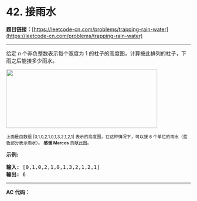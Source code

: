 # 42. 接雨水

**题目链接：**[https://leetcode-cn.com/problems/trapping-rain-water](https://leetcode-cn.com/problems/trapping-rain-water)

---

<div class="content__1Y2H">
 <div class="notranslate">
  <p>给定&nbsp;<em>n</em> 个非负整数表示每个宽度为 1 的柱子的高度图，计算按此排列的柱子，下雨之后能接多少雨水。</p> 
  <p><img style="height: 161px; width: 412px;" src="/aliyun-lc-upload/uploads/2018/10/22/rainwatertrap.png"></p> 
  <p><small>上面是由数组 [0,1,0,2,1,0,1,3,2,1,2,1] 表示的高度图，在这种情况下，可以接 6 个单位的雨水（蓝色部分表示雨水）。&nbsp;<strong>感谢 Marcos</strong> 贡献此图。</small></p> 
  <p><strong>示例:</strong></p> 
  <pre class="language-text"><strong>输入:</strong> [0,1,0,2,1,0,1,3,2,1,2,1]
<strong>输出:</strong> 6</pre> 
 </div>
</div>

---

**AC 代码：**

```java

```